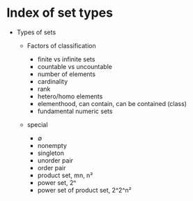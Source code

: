 # Index of set types

- Types of sets
  - Factors of classification
    - finite vs infinite sets
    - countable vs uncountable
    - number of elements
    - cardinality
    - rank
    - hetero/homo elements
    - elementhood, can contain, can be contained (class)
    - fundamental numeric sets

  - special
    - ∅
    - nonempty
    - singleton
    - unorder pair
    - order pair
    - product set, mn, n²
    - power set, 2ⁿ
    - power set of product set, 2^2^n²
